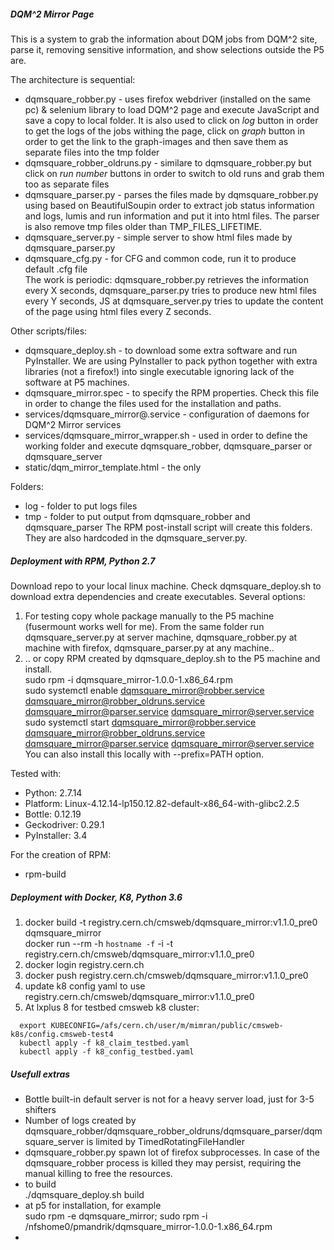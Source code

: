 
##### DQM^2 Mirror Page
This is a system to grab the information about DQM jobs from DQM^2 site, 
parse it, removing sensitive information, and show selections outside the P5 are.

The architecture is sequential:
* dqmsquare_robber.py - uses firefox webdriver (installed on the same pc) & selenium library to load DQM^2 page and execute JavaScript and save a copy to local folder. It is also used to click on *log* button in order to get the logs of the jobs withing the page, click on *graph* button in order to get the link to the graph-images and then save them as separate files into the tmp folder  
* dqmsquare_robber_oldruns.py - similare to dqmsquare_robber.py but click on *run number* buttons in order to switch to old runs and grab them too as separate files  
* dqmsquare_parser.py - parses the files made by dqmsquare_robber.py using based on BeautifulSoupin order to extract job status information and logs, lumis and run information and put it into html files. The parser is also remove tmp files older than TMP_FILES_LIFETIME.  
* dqmsquare_server.py - simple server to show html files made by dqmsquare_parser.py  
* dqmsquare_cfg.py - for CFG and common code, run it to produce default .cfg file  
The work is periodic: dqmsquare_robber.py retrieves the information every X seconds, 
dqmsquare_parser.py tries to produce new html files every Y seconds,
JS at dqmsquare_server.py tries to update the content of the page using html files every Z seconds.

Other scripts/files:
* dqmsquare_deploy.sh - to download some extra software and run PyInstaller. We are using PyInstaller to pack python together with extra libraries (not a firefox!) into single executable ignoring lack of the software at P5 machines.
* dqmsquare_mirror.spec - to specify the RPM properties. Check this file in order to change the files used for the installation and paths. 
* services/dqmsquare_mirror@.service - configuration of daemons for DQM^2 Mirror services
* services/dqmsquare_mirror_wrapper.sh - used in order to define the working folder and execute dqmsquare_robber, dqmsquare_parser or dqmsquare_server
* static/dqm_mirror_template.html - the only 

Folders:
* log - folder to put logs files
* tmp - folder to put output from dqmsquare_robber and dqmsquare_parser
The RPM post-install script will create this folders. They are also hardcoded in the dqmsquare_server.py.

##### Deployment with RPM, Python 2.7
Download repo to your local linux machine. 
Check dqmsquare_deploy.sh to download extra dependencies and create executables.
Several options:

1. For testing copy whole package manually to the P5 machine (fusermount works well for me).
   From the same folder run dqmsquare_server.py at server machine, dqmsquare_robber.py at machine with firefox, dqmsquare_parser.py at any machine..
2. .. or copy RPM created by dqmsquare_deploy.sh to the P5 machine and install.  
   sudo rpm -i dqmsquare_mirror-1.0.0-1.x86_64.rpm  
   sudo systemctl enable dqmsquare_mirror@robber.service dqmsquare_mirror@robber_oldruns.service dqmsquare_mirror@parser.service dqmsquare_mirror@server.service  
   sudo systemctl start dqmsquare_mirror@robber.service dqmsquare_mirror@robber_oldruns.service dqmsquare_mirror@parser.service dqmsquare_mirror@server.service  
   You can also install this locally with --prefix=PATH option.  

Tested with:  
* Python: 2.7.14  
* Platform: Linux-4.12.14-lp150.12.82-default-x86_64-with-glibc2.2.5  
* Bottle: 0.12.19  
* Geckodriver: 0.29.1  
* PyInstaller: 3.4  

For the creation of RPM:
* rpm-build  

##### Deployment with Docker, K8, Python 3.6
1. docker build -t registry.cern.ch/cmsweb/dqmsquare_mirror:v1.1.0_pre0 dqmsquare_mirror  
   docker run --rm -h `hostname -f` -i -t registry.cern.ch/cmsweb/dqmsquare_mirror:v1.1.0_pre0  
2. docker login registry.cern.ch   
3. docker push registry.cern.ch/cmsweb/dqmsquare_mirror:v1.1.0_pre0  
4. update k8 config yaml to use registry.cern.ch/cmsweb/dqmsquare_mirror:v1.1.0_pre0
5. At lxplus 8 for testbed cmsweb k8 cluster:
```
  export KUBECONFIG=/afs/cern.ch/user/m/mimran/public/cmsweb-k8s/config.cmsweb-test4
  kubectl apply -f k8_claim_testbed.yaml
  kubectl apply -f k8_config_testbed.yaml
```
##### Usefull extras
* Bottle built-in default server is not for a heavy server load, just for 3-5 shifters
* Number of logs created by dqmsquare_robber/dqmsquare_robber_oldruns/dqmsquare_parser/dqmsquare_server is limited by TimedRotatingFileHandler
* dqmsquare_robber.py spawn lot of firefox subprocesses. In case of the dqmsquare_robber process is killed they may persist, requiring the manual killing to free the resources.
*  to build  
 ./dqmsquare_deploy.sh build
* at p5 for installation, for example  
  sudo rpm -e dqmsquare_mirror; sudo rpm -i /nfshome0/pmandrik/dqmsquare_mirror-1.0.0-1.x86_64.rpm
* 




